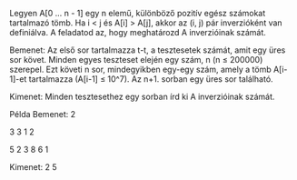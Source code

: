 Legyen A[0 ... n - 1] egy n elemű, különböző pozitív egész számokat tartalmazó tömb. Ha i < j és A[i] > A[j], akkor az (i, j) pár inverzióként van definiálva. A feladatod az, hogy meghatározd A inverzióinak számát.

Bemenet:
Az első sor tartalmazza t-t, a tesztesetek számát, amit egy üres sor követ. Minden egyes teszteset elején egy szám, n (n ≤ 200000) szerepel. Ezt követi n sor, mindegyikben egy-egy szám, amely a tömb A[i-1]-et tartalmazza (A[i-1] ≤ 10^7). Az n+1. sorban egy üres sor található.

Kimenet:
Minden tesztesethez egy sorban írd ki A inverzióinak számát.

Példa
Bemenet:
2

3
3
1
2

5
2
3
8
6
1

Kimenet:
2
5